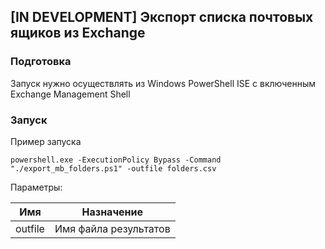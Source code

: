 ## [IN DEVELOPMENT] Экспорт списка почтовых ящиков из Exchange

### Подготовка

Запуск нужно осуществлять из Windows PowerShell ISE с включенным Exchange Management Shell


### Запуск

Пример запуска
```
powershell.exe -ExecutionPolicy Bypass -Command "./export_mb_folders.ps1" -outfile folders.csv
```
Параметры:

| Имя     | Назначение                                      |
|---------|-------------------------------------------------|
| outfile | Имя файла результатов                           |


